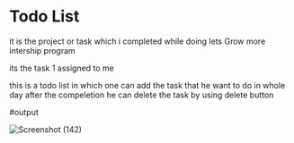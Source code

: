 # Todo List
it is the project or task which i completed while doing lets Grow more 
intership program

its the task 1 assigned to me

this is a todo list in which one can add the task that he want to do in whole day
after the compeletion he can delete the task by using delete button

#output


![Screenshot (142)](https://user-images.githubusercontent.com/89680568/192172941-2ef82d50-82a2-438b-aadd-82f3e68c7030.png)
